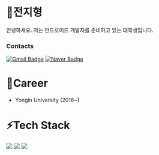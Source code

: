 # 🌱전지형
안녕하세요.
저는 안드로이드 개발자를 준비하고 있는 대학생입니다.
### Contacts
[![Gmail Badge](https://img.shields.io/badge/Gmail-d14836?style=flat-square&logo=Gmail&logoColor=white&link=mailto:jgh6272@gmail.com)](mailto:jgh6272@gmail.com)
[![Naver Badge](http://img.shields.io/badge/Naver-03C75A?style=flat-square&logo=Naver&logoColor=white&link=mailto:jgh6272@naver.com)](mailto:jgh6272@naver.com)

# 👯Career
  - Yongin University (2016~)

# ⚡Tech Stack
  <img src="https://img.shields.io/badge/Android-3DDC84?style=flat-square&logo=Android&logoColor=white"/> <img src="https://img.shields.io/badge/Java-FF5722?style=flat-square&logo=Java&logoColor=white"/> <img src="https://img.shields.io/badge/MySQL-4479A1?style=flat-square&logo=MySQL&logoColor=white"/>

<!-- 아이콘 주석
- 🔭 I’m currently working on ...
- 🌱 I’m currently learning ...
- 👯 I’m looking to collaborate on ...
- 🤔 I’m looking for help with ...
- 💬 Ask me about ...
- 📫 How to reach me: ...
- 😄 Pronouns: ...
- ⚡ Fun fact: ...
-->
